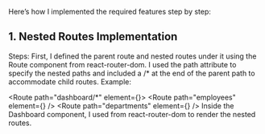 
Here’s how I implemented the required features step by step:

## 1. Nested Routes Implementation

Steps:
First, I defined the parent route and nested routes under it using the Route component from react-router-dom.
I used the path attribute to specify the nested paths and included a /* at the end of the parent path to accommodate child routes.
Example:

<Route path="dashboard/*" element={<Dashboard />}>
  <Route path="employees" element={<Employees />} />
  <Route path="departments" element={<Departments />} />
</Route>
Inside the Dashboard component, I used <Outlet /> from react-router-dom to render the nested routes.
